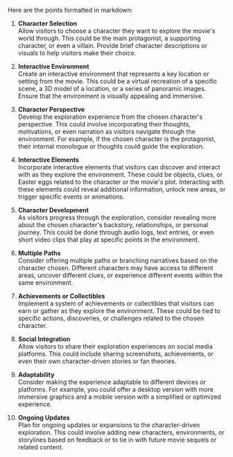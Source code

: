 Here are the points formatted in markdown:

1. **Character Selection**  
Allow visitors to choose a character they want to explore the movie's world through. This could be the main protagonist, a supporting character, or even a villain. Provide brief character descriptions or visuals to help visitors make their choice.

2. **Interactive Environment**  
Create an interactive environment that represents a key location or setting from the movie. This could be a virtual recreation of a specific scene, a 3D model of a location, or a series of panoramic images. Ensure that the environment is visually appealing and immersive.

3. **Character Perspective**  
Develop the exploration experience from the chosen character's perspective. This could involve incorporating their thoughts, motivations, or even narration as visitors navigate through the environment. For example, if the chosen character is the protagonist, their internal monologue or thoughts could guide the exploration.

4. **Interactive Elements**  
Incorporate interactive elements that visitors can discover and interact with as they explore the environment. These could be objects, clues, or Easter eggs related to the character or the movie's plot. Interacting with these elements could reveal additional information, unlock new areas, or trigger specific events or animations.

5. **Character Development**  
As visitors progress through the exploration, consider revealing more about the chosen character's backstory, relationships, or personal journey. This could be done through audio logs, text entries, or even short video clips that play at specific points in the environment.

6. **Multiple Paths**  
Consider offering multiple paths or branching narratives based on the character chosen. Different characters may have access to different areas, uncover different clues, or experience different events within the same environment.

7. **Achievements or Collectibles**  
Implement a system of achievements or collectibles that visitors can earn or gather as they explore the environment. These could be tied to specific actions, discoveries, or challenges related to the chosen character.

8. **Social Integration**  
Allow visitors to share their exploration experiences on social media platforms. This could include sharing screenshots, achievements, or even their own character-driven stories or fan theories.

9. **Adaptability**  
Consider making the experience adaptable to different devices or platforms. For example, you could offer a desktop version with more immersive graphics and a mobile version with a simplified or optimized experience.

10. **Ongoing Updates**  
Plan for ongoing updates or expansions to the character-driven exploration. This could involve adding new characters, environments, or storylines based on feedback or to tie in with future movie sequels or related content.